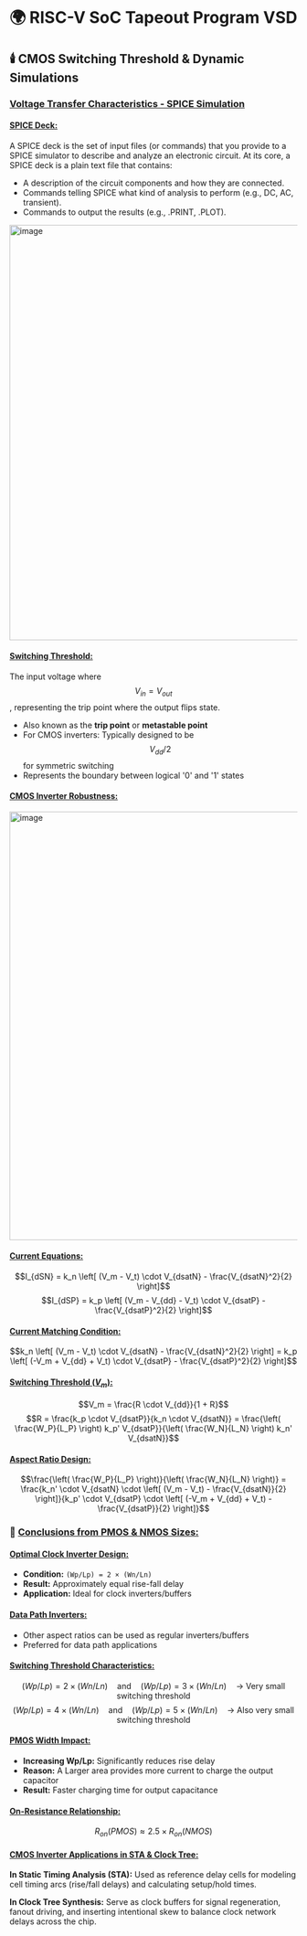 # 🌍 RISC-V SoC Tapeout Program VSD
## 🕯️ CMOS Switching Threshold & Dynamic Simulations
### <ins>Voltage Transfer Characteristics - SPICE Simulation</ins>
#### <ins>SPICE Deck:</ins>
A SPICE deck is the set of input files (or commands) that you provide to a SPICE simulator to describe and analyze an electronic circuit.
At its core, a SPICE deck is a plain text file that contains:
  - A description of the circuit components and how they are connected.
  - Commands telling SPICE what kind of analysis to perform (e.g., DC, AC, transient).
  - Commands to output the results (e.g., .PRINT, .PLOT). <br>

  <img width="1690" height="727" alt="image" src="https://github.com/user-attachments/assets/008b8888-2743-46c8-9525-88ee7ce1338f" />

  
#### <ins>Switching Threshold:</ins>
The input voltage where $$V_{in} = V_{out}$$, representing the trip point where the output flips state.
  - Also known as the **trip point** or **metastable point**
  - For CMOS inverters: Typically designed to be $$V_{dd}/2$$ for symmetric switching
  - Represents the boundary between logical '0' and '1' states

#### <ins>CMOS Inverter Robustness:</ins>
<img width="1765" height="750" alt="image" src="https://github.com/user-attachments/assets/919f1df2-1e5a-467a-b2f1-43d46bbd0231" /> <br>


#### <ins>Current Equations: </ins>
$$I_{dSN} = k_n \left[ (V_m - V_t) \cdot V_{dsatN} - \frac{V_{dsatN}^2}{2} \right]$$
$$I_{dSP} = k_p \left[ (V_m - V_{dd} - V_t) \cdot V_{dsatP} - \frac{V_{dsatP}^2}{2} \right]$$

#### <ins>Current Matching Condition: </ins>
$$k_n \left[ (V_m - V_t) \cdot V_{dsatN} - \frac{V_{dsatN}^2}{2} \right] = k_p \left[ (-V_m + V_{dd} + V_t) \cdot V_{dsatP} - \frac{V_{dsatP}^2}{2} \right]$$

#### <ins>Switching Threshold ($V_m$): </ins>
$$V_m = \frac{R \cdot V_{dd}}{1 + R}$$
$$R = \frac{k_p \cdot V_{dsatP}}{k_n \cdot V_{dsatN}} = \frac{\left( \frac{W_P}{L_P} \right) k_p' V_{dsatP}}{\left( \frac{W_N}{L_N} \right) k_n' V_{dsatN}}$$

#### <ins>Aspect Ratio Design: </ins>
$$\frac{\left( \frac{W_P}{L_P} \right)}{\left( \frac{W_N}{L_N} \right)} = \frac{k_n' \cdot V_{dsatN} \cdot \left[ (V_m - V_t) - \frac{V_{dsatN}}{2} \right]}{k_p' \cdot V_{dsatP} \cdot \left[ (-V_m + V_{dd} + V_t) - \frac{V_{dsatP}}{2} \right]}$$


### 🌊 <ins>Conclusions from PMOS & NMOS Sizes:</ins>
#### <ins>Optimal Clock Inverter Design: </ins>
- **Condition:** `(Wp/Lp) = 2 × (Wn/Ln)`
- **Result:** Approximately equal rise-fall delay
- **Application:** Ideal for clock inverters/buffers

#### <ins>Data Path Inverters:</ins>
- Other aspect ratios can be used as regular inverters/buffers
- Preferred for data path applications

#### <ins>Switching Threshold Characteristics:</ins>
$$(Wp/Lp) = 2 × (Wn/Ln) \quad \text{and} \quad (Wp/Lp) = 3 × (Wn/Ln) \quad \text{→ Very small switching threshold}$$
$$(Wp/Lp) = 4 × (Wn/Ln) \quad \text{and} \quad (Wp/Lp) = 5 × (Wn/Ln) \quad \text{→ Also very small switching threshold}$$

#### <ins>PMOS Width Impact:</ins>
- **Increasing Wp/Lp:** Significantly reduces rise delay
- **Reason:** A Larger area provides more current to charge the output capacitor
- **Result:** Faster charging time for output capacitance

#### <ins>On-Resistance Relationship:</ins>
$$R_{on}(PMOS) \approx 2.5 \times R_{on}(NMOS)$$


#### <ins>CMOS Inverter Applications in STA & Clock Tree:</ins>
**In Static Timing Analysis (STA):** Used as reference delay cells for modeling cell timing arcs (rise/fall delays) and calculating setup/hold times.

**In Clock Tree Synthesis:** Serve as clock buffers for signal regeneration, fanout driving, and inserting intentional skew to balance clock network delays across the chip.
